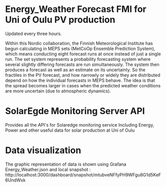 # Energy_Weather Forecast FMI for Uni of Oulu PV production 
Updated every three hours. 

Within this Nordic collaboration, the Finnish Meteorological Institute has begun calculating in MEPS sets (MetCoOp Ensemble Prediction System), which means conducting eight forecast runs at once instead of just a single run. The set system represents a probability forecasting system where several slightly differing forecasts are run simultaneously. The system then produces a forecast as well as an estimate on its uncertainty.
So the fractiles in the PV forecast, and how narrowly or widely they are distributed depend on how the individual forecasts in MEPS behave. The idea is that the spread becomes larger in cases when the predicted weather conditions are more uncertain (due to atmospheric dynamics). 



# SolarEgde Monitoring Server API 
Provides all the API's for Solaredge monitoring service
Including Energy, Power and other useful data for solar production at Uni of Oulu



# Data visualization
The graphic representation of data is shown using Grafana 
Energy_Weather.json and local snapshot : http://localhost:3000/dashboard/snapshot/mtubveNFfyPH9WFgu8G1d5KeF6UndWxk  
